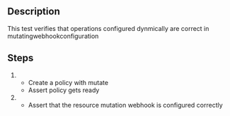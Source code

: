 ## Description

This test verifies that operations configured dynmically are correct in mutatingwebhookconfiguration

## Steps

1.  - Create a policy with mutate
    - Assert policy gets ready
1.  - Assert that the resource mutation webhook is configured correctly

